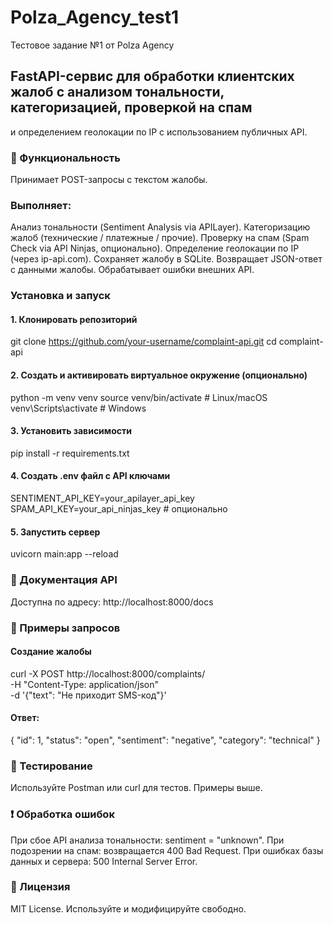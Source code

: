 # Polza_Agency_test1
 Тестовое задание №1 от Polza Agency

## FastAPI-сервис для обработки клиентских жалоб с анализом тональности, категоризацией, проверкой на спам 
и определением геолокации по IP с использованием публичных API.

### 📌 Функциональность
Принимает POST-запросы с текстом жалобы.

### Выполняет:
Анализ тональности (Sentiment Analysis via APILayer).
Категоризацию жалоб (технические / платежные / прочие).
Проверку на спам (Spam Check via API Ninjas, опционально).
Определение геолокации по IP (через ip-api.com).
Сохраняет жалобу в SQLite.
Возвращает JSON-ответ с данными жалобы.
Обрабатывает ошибки внешних API.

### Установка и запуск

#### 1. Клонировать репозиторий
git clone https://github.com/your-username/complaint-api.git
cd complaint-api

#### 2. Создать и активировать виртуальное окружение (опционально)
python -m venv venv
source venv/bin/activate  # Linux/macOS
venv\Scripts\activate     # Windows

#### 3. Установить зависимости
pip install -r requirements.txt

#### 4. Создать .env файл с API ключами
SENTIMENT_API_KEY=your_apilayer_api_key
SPAM_API_KEY=your_api_ninjas_key  # опционально

#### 5. Запустить сервер
uvicorn main:app --reload

### 🔗 Документация API
Доступна по адресу:
http://localhost:8000/docs

### 📮 Примеры запросов
#### Создание жалобы
curl -X POST http://localhost:8000/complaints/ \
  -H "Content-Type: application/json" \
  -d '{"text": "Не приходит SMS-код"}'

#### Ответ:

{
  "id": 1,
  "status": "open",
  "sentiment": "negative",
  "category": "technical"
}

### 🧪 Тестирование
Используйте Postman или curl для тестов. Примеры выше.

### ❗ Обработка ошибок
При сбое API анализа тональности: sentiment = "unknown".
При подозрении на спам: возвращается 400 Bad Request.
При ошибках базы данных и сервера: 500 Internal Server Error.

### 📝 Лицензия
MIT License. Используйте и модифицируйте свободно.